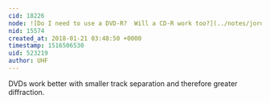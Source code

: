```yaml
---
cid: 18226
node: ![Do I need to use a DVD-R?  Will a CD-R work too?](../notes/jordankc/01-21-2018/do-i-need-to-use-a-dvd-r-will-a-cd-r-work-too)
nid: 15574
created_at: 2018-01-21 03:48:50 +0000
timestamp: 1516506530
uid: 523219
author: UHF
---
```


DVDs work better with smaller track separation and therefore greater diffraction.